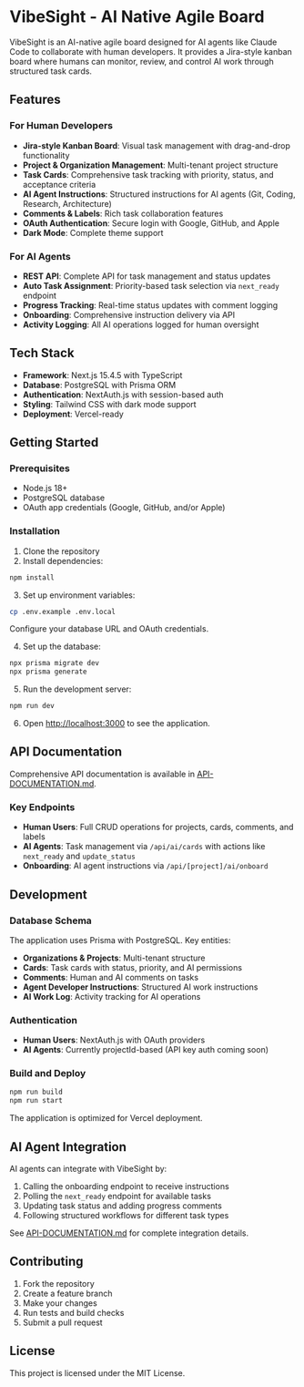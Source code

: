 # VibeSight - AI Native Agile Board

VibeSight is an AI-native agile board designed for AI agents like Claude Code to collaborate with human developers. It provides a Jira-style kanban board where humans can monitor, review, and control AI work through structured task cards.

## Features

### For Human Developers
- **Jira-style Kanban Board**: Visual task management with drag-and-drop functionality
- **Project & Organization Management**: Multi-tenant project structure
- **Task Cards**: Comprehensive task tracking with priority, status, and acceptance criteria
- **AI Agent Instructions**: Structured instructions for AI agents (Git, Coding, Research, Architecture)
- **Comments & Labels**: Rich task collaboration features
- **OAuth Authentication**: Secure login with Google, GitHub, and Apple
- **Dark Mode**: Complete theme support

### For AI Agents
- **REST API**: Complete API for task management and status updates
- **Auto Task Assignment**: Priority-based task selection via `next_ready` endpoint
- **Progress Tracking**: Real-time status updates with comment logging
- **Onboarding**: Comprehensive instruction delivery via API
- **Activity Logging**: All AI operations logged for human oversight

## Tech Stack

- **Framework**: Next.js 15.4.5 with TypeScript
- **Database**: PostgreSQL with Prisma ORM
- **Authentication**: NextAuth.js with session-based auth
- **Styling**: Tailwind CSS with dark mode support
- **Deployment**: Vercel-ready

## Getting Started

### Prerequisites
- Node.js 18+ 
- PostgreSQL database
- OAuth app credentials (Google, GitHub, and/or Apple)

### Installation

1. Clone the repository
2. Install dependencies:
```bash
npm install
```

3. Set up environment variables:
```bash
cp .env.example .env.local
```
Configure your database URL and OAuth credentials.

4. Set up the database:
```bash
npx prisma migrate dev
npx prisma generate
```

5. Run the development server:
```bash
npm run dev
```

6. Open [http://localhost:3000](http://localhost:3000) to see the application.

## API Documentation

Comprehensive API documentation is available in [API-DOCUMENTATION.md](./API-DOCUMENTATION.md).

### Key Endpoints
- **Human Users**: Full CRUD operations for projects, cards, comments, and labels
- **AI Agents**: Task management via `/api/ai/cards` with actions like `next_ready` and `update_status`
- **Onboarding**: AI agent instructions via `/api/[project]/ai/onboard`

## Development

### Database Schema
The application uses Prisma with PostgreSQL. Key entities:
- **Organizations & Projects**: Multi-tenant structure
- **Cards**: Task cards with status, priority, and AI permissions  
- **Comments**: Human and AI comments on tasks
- **Agent Developer Instructions**: Structured AI work instructions
- **AI Work Log**: Activity tracking for AI operations

### Authentication
- **Human Users**: NextAuth.js with OAuth providers
- **AI Agents**: Currently projectId-based (API key auth coming soon)

### Build and Deploy
```bash
npm run build
npm run start
```

The application is optimized for Vercel deployment.

## AI Agent Integration

AI agents can integrate with VibeSight by:
1. Calling the onboarding endpoint to receive instructions
2. Polling the `next_ready` endpoint for available tasks
3. Updating task status and adding progress comments
4. Following structured workflows for different task types

See [API-DOCUMENTATION.md](./API-DOCUMENTATION.md) for complete integration details.

## Contributing

1. Fork the repository
2. Create a feature branch
3. Make your changes
4. Run tests and build checks
5. Submit a pull request

## License

This project is licensed under the MIT License.
